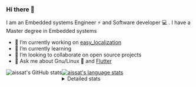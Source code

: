 ### Hi there 👋

I am an Embedded systems Engineer ⚡️ and Software developer 💻 . I have a Master degree in Embedded systems
- 🔭 I’m currently working on [easy_localization](https://pub.dev/packages/easy_localization)
- 🌱 I’m currently learning 
- 👯 I’m looking to collaborate on open source projects
- 💬 Ask me about  Gnu/Linux 🐧 and [Flutter](https://flutter.dev) 

<a href="https://profile-summary-for-github.com/user/aissat">
  <img align="left" height="170px" src="https://github-readme-stats.vercel.app/api?username=aissat&show_icons=true&line_height=27&count_private=true&include_all_commits=true" alt="aissat's GitHub stats"/>
  <img src="https://github-readme-stats.vercel.app/api/top-langs/?username=aissat&hide_langs_below=5&layout=compact" alt="aissat's language stats"/>
</a>

<details>
<summary>Detailed stats</summary>
 

### 🧐 Waka Stats

<!--START_SECTION:waka-->
![Code Time](http://img.shields.io/badge/Code%20Time-5%2C120%20hrs%2016%20mins-blue)

![Profile Views](http://img.shields.io/badge/Profile%20Views-1-blue)

![Lines of code](https://img.shields.io/badge/From%20Hello%20World%20I%27ve%20Written-2.0%20million%20lines%20of%20code-blue)

**🐱 My GitHub Data** 

> 📦 120.2 kB Used in GitHub's Storage 
 > 
> 🏆 37 Contributions in the Year 2023
 > 
> 💼 Opted to Hire
 > 
> 📜 164 Public Repositories 
 > 
> 🔑 25 Private Repositories 
 > 
**I'm a Night 🦉** 

```text
🌞 Morning                428 commits         ██░░░░░░░░░░░░░░░░░░░░░░░   07.81 % 
🌆 Daytime                831 commits         ████░░░░░░░░░░░░░░░░░░░░░   15.16 % 
🌃 Evening                2362 commits        ███████████░░░░░░░░░░░░░░   43.09 % 
🌙 Night                  1861 commits        ████████░░░░░░░░░░░░░░░░░   33.95 % 
```
📅 **I'm Most Productive on Thursday** 

```text
Monday                   501 commits         ██░░░░░░░░░░░░░░░░░░░░░░░   09.14 % 
Tuesday                  886 commits         ████░░░░░░░░░░░░░░░░░░░░░   16.16 % 
Wednesday                644 commits         ███░░░░░░░░░░░░░░░░░░░░░░   11.75 % 
Thursday                 1020 commits        █████░░░░░░░░░░░░░░░░░░░░   18.61 % 
Friday                   958 commits         ████░░░░░░░░░░░░░░░░░░░░░   17.48 % 
Saturday                 891 commits         ████░░░░░░░░░░░░░░░░░░░░░   16.25 % 
Sunday                   582 commits         ███░░░░░░░░░░░░░░░░░░░░░░   10.62 % 
```


📊 **This Week I Spent My Time On** 

```text
🕑︎ Time Zone: Africa/Algiers

💬 Programming Languages: 
YAML                     3 hrs 2 mins        █████████████████████░░░░   82.53 % 
Dart                     34 mins             ████░░░░░░░░░░░░░░░░░░░░░   15.71 % 
Other                    2 mins              ░░░░░░░░░░░░░░░░░░░░░░░░░   00.92 % 
Java                     1 min               ░░░░░░░░░░░░░░░░░░░░░░░░░   00.81 % 
Bash                     0 secs              ░░░░░░░░░░░░░░░░░░░░░░░░░   00.02 % 

🔥 Editors: 
VS Code                  3 hrs 40 mins       █████████████████████████   100.00 % 

💻 Operating System: 
Linux                    3 hrs 40 mins       █████████████████████████   100.00 % 
```

**I Mostly Code in Dart** 

```text
TypeScript               10 repos            ███░░░░░░░░░░░░░░░░░░░░░░   11.11 % 
PHP                      7 repos             ██░░░░░░░░░░░░░░░░░░░░░░░   07.78 % 
C++                      7 repos             ██░░░░░░░░░░░░░░░░░░░░░░░   07.78 % 
CSS                      3 repos             █░░░░░░░░░░░░░░░░░░░░░░░░   03.33 % 
Dockerfile               3 repos             █░░░░░░░░░░░░░░░░░░░░░░░░   03.33 % 
```



**Timeline**

![Lines of Code chart](https://raw.githubusercontent.com/aissat/aissat/master/assets/bar_graph.png)


 Last Updated on 16/06/2023 01:10:45 UTC
<!--END_SECTION:waka-->

</details>
